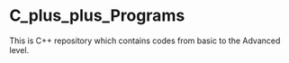 # C_plus_plus_Programs
This is C++ repository which contains codes from basic to the Advanced level.
